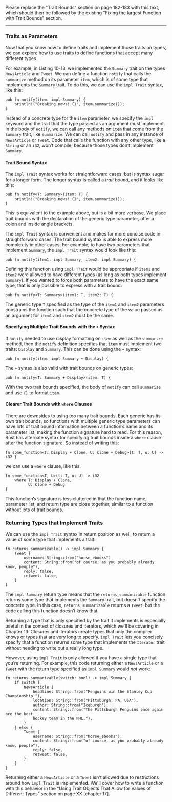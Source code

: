 Please replace the "Trait Bounds" section on page 182-183 with this text, which should then be followed by the existing "Fixing the largest Function with Trait Bounds" section.

---

### Traits as Parameters

Now that you know how to define traits and implement those traits on types, we
can explore how to use traits to define functions that accept many different
types.

For example, in Listing 10-13, we implemented the `Summary` trait on the types
`NewsArticle` and `Tweet`. We can define a function `notify` that calls the
`summarize` method on its parameter `item`, which is of some type that
implements the `Summary` trait. To do this, we can use the `impl Trait` syntax,
like this:

```
pub fn notify(item: impl Summary) {
    println!("Breaking news! {}", item.summarize());
}
```

Instead of a concrete type for the `item` parameter, we specify the `impl`
keyword and the trait that the type passed as an argument must implement. In
the body of `notify`, we can call any methods on `item` that come from the
`Summary` trait, like `summarize`. We can call `notify` and pass in any
instance of `NewsArticle` or `Tweet`. Code that calls the function with any
other type, like a `String` or an `i32`, won’t compile, because those types
don’t implement `Summary`.

#### Trait Bound Syntax

The `impl Trait` syntax works for straightforward cases, but is syntax sugar
for a longer form. The longer syntax is called a *trait bound*, and it looks
like this:

```
pub fn notify<T: Summary>(item: T) {
    println!("Breaking news! {}", item.summarize());
}
```

This is equivalent to the example above, but is a bit more verbose. We place
trait bounds with the declaration of the generic type parameter, after a
colon and inside angle brackets.

The `impl Trait` syntax is convenient and makes for more concise code in
straightforward cases. The trait bound syntax is able to express more
complexity in other cases. For example, to have two parameters that implement
`Summary`, the `impl Trait` syntax would look like this:

```
pub fn notify(item1: impl Summary, item2: impl Summary) {
```

Defining this function using `impl Trait` would be appropriate if `item1` and
`item2` were allowed to have different types (as long as both types implement
`Summary`). If you wanted to force both parameters to have the exact same type,
that is only possible to express with a trait bound:

```
pub fn notify<T: Summary>(item1: T, item2: T) {
```

The generic type `T` specified as the type of the `item1` and `item2`
parameters constrains the function such that the concrete type of the value
passed as an argument for `item1` and `item2` must be the same.

#### Specifying Multiple Trait Bounds with the `+` Syntax

If `notify` needed to use display formatting on `item` as well as the
`summarize` method, then the `notify` definition specifies that `item` must
implement two traits: `Display` and `Summary`. This can be done using the `+`
syntax:

```
pub fn notify(item: impl Summary + Display) {
```

The `+` syntax is also valid with trait bounds on generic types:

```
pub fn notify<T: Summary + Display>(item: T) {
```

With the two trait bounds specified, the body of `notify` can call `summarize`
and use `{}` to format `item`.

#### Clearer Trait Bounds with `where` Clauses

There are downsides to using too many trait bounds. Each generic has its own
trait bounds, so functions with multiple generic type parameters can have lots
of trait bound information between a function’s name and its parameter list,
making the function signature hard to read. For this reason, Rust has alternate
syntax for specifying trait bounds inside a `where` clause after the function
signature. So instead of writing this:

```
fn some_function<T: Display + Clone, U: Clone + Debug>(t: T, u: U) -> i32 {
```

we can use a `where` clause, like this:

```
fn some_function<T, U>(t: T, u: U) -> i32
    where T: Display + Clone,
          U: Clone + Debug
{
```

This function’s signature is less cluttered in that the function name,
parameter list, and return type are close together, similar to a function
without lots of trait bounds.

### Returning Types that Implement Traits

We can use the `impl Trait` syntax in return position as well, to return
a value of some type that implements a trait:

```
fn returns_summarizable() -> impl Summary {
    Tweet {
        username: String::from("horse_ebooks"),
        content: String::from("of course, as you probably already know, people"),
        reply: false,
        retweet: false,
    }
}
```

The `impl Summary` return type means that the `returns_summarizable` function
returns some type that implements the `Summary` trait, but doesn't specify the
concrete type. In this case, `returns_summarizable` returns a `Tweet`, but the
code calling this function doesn’t know that.

Returning a type that is only specified by the trait it implements is
especially useful in the context of closures and iterators, which we'll be
covering in Chapter 13. Closures and iterators create types that only the
compiler knows or types that are very long to specify. `impl Trait` lets you
concisely specify that a function returns some type that implements the
`Iterator` trait without needing to write out a really long type.

However, using `impl Trait` is only allowed if you have a single type that
you’re returning. For example, this code returning either a `NewsArticle` or a
`Tweet` with the return type specified as `impl Summary` would *not* work:

```
fn returns_summarizable(switch: bool) -> impl Summary {
    if switch {
        NewsArticle {
            headline: String::from("Penguins win the Stanley Cup Championship!"),
            location: String::from("Pittsburgh, PA, USA"),
            author: String::from("Iceburgh"),
            content: String::from("The Pittsburgh Penguins once again are the best
            hockey team in the NHL."),
        }
    } else {
        Tweet {
            username: String::from("horse_ebooks"),
            content: String::from("of course, as you probably already know, people"),
            reply: false,
            retweet: false,
        }
    }
}
```

Returning either a `NewsArticle` or a `Tweet` isn't allowed due to restrictions
around how `impl Trait` is implemented. We'll cover how to write a function
with this behavior in the “Using Trait Objects That Allow for Values of
Different Types” section on page XX [chapter 17].
